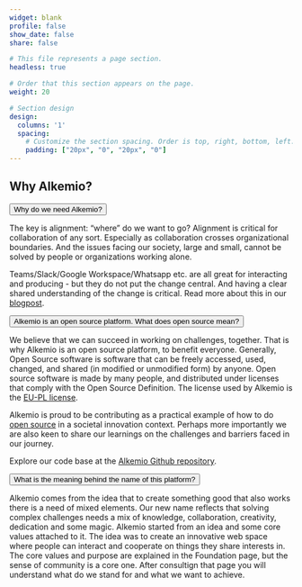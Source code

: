 ```yaml
---
widget: blank
profile: false
show_date: false
share: false

# This file represents a page section.
headless: true

# Order that this section appears on the page.
weight: 20

# Section design
design:
  columns: '1'
  spacing:
    # Customize the section spacing. Order is top, right, bottom, left.
    padding: ["20px", "0", "20px", "0"]
---
```

<h2 class="pb-2 font-weight-bold"> Why Alkemio? </h2>
<!-- Title of collapisble -->
<button type="button" class="collapsible" data-toggle="collapse" 
data-target="#why-alkemio" id="whyneedalkemio">Why do we need Alkemio?
</button>
<!-- Content of collapisible -->
<div id="why-alkemio" class="collapse">
  <div class="content">
    <p>The key is alignment: “where” do we want to go? Alignment is critical for 
collaboration of any sort. Especially as collaboration crosses organizational 
boundaries. And the issues facing our society, large and small, cannot be 
solved by people or organizations working alone. </p>
    <p>Teams/Slack/Google Workspace/Whatsapp etc. are all great for interacting and 
producing - but they do not put the change central. And having a clear shared 
understanding of the change is critical. Read more about this in our <a 
href="https://www.alkemio.org/post/2022-01-why-do-we-need/" target="_blank"> 
blogpost</a>.</p>
  </div>
</div>

<!-- Title of collapisble -->
<button type="button" class="collapsible" data-toggle="collapse" 
data-target="#why-alkemio-opensource">Alkemio is an open source platform. What 
does open source mean?
</button>
<!-- Content of collapisible -->
<div id="why-alkemio-opensource" class="collapse">
  <div class="content">
    <p> We believe that we can succeed in working on challenges, together. That is 
why Alkemio is an open source platform, to benefit everyone. Generally, Open 
Source software is software that can be freely accessed, used, changed, and 
shared (in modified or unmodified form) by anyone. Open source software is 
made by many people, and distributed under licenses that comply with the Open 
Source Definition. The license used by Alkemio is the 
<a href="https://en.wikipedia.org/wiki/European_Union_Public_Licence" target="_blank">EU-PL license</a>.
</p>
<p>
Alkemio is proud to be contributing as a practical example of how to do <a 
href="https://www.alkemio.org/post/2021-07-open-source-pleio"> open 
source</a> in a societal innovation context. Perhaps more importantly we are 
also keen to share our learnings on the challenges and barriers faced in our 
journey. 
</p>
<p>
Explore our code base at the <a href="https://github.com/alkem-io" target="_blank"> 
Alkemio Github repository</a>.</p>
  </div>
</div>

<!-- Title of collapisble -->
<button type="button" class="collapsible" data-toggle="collapse" 
data-target="#why-alkemio-meaning" id="whyalkemiomeaning">What is the meaning behind the name of this platform?
</button>
<!-- Content of collapisible -->
<div id="why-alkemio-meaning" class="collapse">
  <div class="content">
    <p>Alkemio comes from the idea that to create something good that also works there is a need of mixed elements. Our new name reflects that solving complex challenges needs a mix of knowledge, collaboration, creativity, dedication and some magic. Alkemio started from an idea and some core values attached to it. The idea was to create an innovative web space where people can interact and cooperate on things they share interests in. The core values and purpose are explained in the Foundation page, but the sense of community is a core one. After consultign that page you will understand what do we stand for and what we want to achieve. </p>
  </div>
</div>

